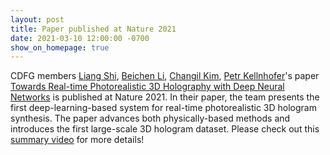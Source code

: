 ```yaml
---
layout: post
title: Paper published at Nature 2021
date: 2021-03-10 12:00:00 -0700
show_on_homepage: true
---
```

CDFG members [Liang Shi](http://people.csail.mit.edu/liangs/), [Beichen Li](https://www.linkedin.com/in/beichen-li-ba9b34106/), [Changil Kim](https://changilkim.com), [Petr Kellnhofer](https://kellnhofer.xyz)'s paper [Towards Real-time Photorealistic 3D Holography with Deep Neural Networks](http://cgh.csail.mit.edu) is published at Nature 2021. In their paper, the team presents the first deep-learning-based system for real-time photorealistic 3D hologram synthesis. The paper advances both physically-based methods and introduces the first large-scale 3D hologram dataset. Please check out this [summary video](https://youtu.be/NOujMHH3LAU) for more details!